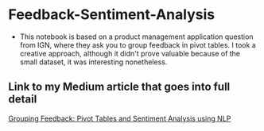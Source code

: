 # Feedback-Sentiment-Analysis

- This notebook is based on a product management application question from IGN, where they ask you to group feedback in pivot tables. I took a creative approach, although it didn't prove valuable because of the small dataset, it was interesting nonetheless.

## Link to my Medium article that goes into full detail

[Grouping Feedback: Pivot Tables and Sentiment Analysis using NLP](https://medium.com/analytics-vidhya/grouping-feedback-pivot-tables-and-sentiment-analysis-using-nlp-f7f1a3b0fc09)
